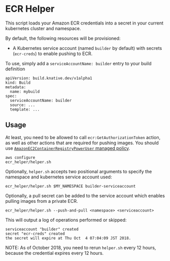 # ECR Helper

This script loads your Amazon ECR credentials into a secret in your current kubernetes cluster and namespace.

By default, the following resources will be provisioned:

* A Kubernetes service account (named `builder` by default) with secrets (`ecr-creds`) to enable pushing to ECR.

To use, simply add a `serviceAccountName: builder` entry to your build definition

```yaml:
apiVersion: build.knative.dev/v1alpha1
kind: Build
metadata:
  name: mybuild
spec:
  serviceAccountName: builder
  source: ...
  template: ...
```

## Usage

At least, you need to be allowed to call `ecr:GetAuthorizationToken` action, as well as other actions that are required for pushing images.
You should use [`AmazonEC2ContainerRegistryPowerUser` managed policy](https://docs.aws.amazon.com/AmazonECR/latest/userguide/ecr_managed_policies.html).

```shell
aws configure
ecr_helper/helper.sh
```

Optionally, `helper.sh` accepts two positional arguments to specify
the namespace and kubernetes service account used:

```shell
ecr_helper/helper.sh $MY_NAMESPACE builder-serviceaccount
```

Optionally, a pull secret can be added to the service account which enables pulling images from a private ECR.
```shell
ecr_helper/helper.sh --push-and-pull <namespace> <serviceaccount>
```

This will output a log of operations performed or skipped:

```
serviceaccount "builder" created
secret "ecr-creds" created
the secret will expire at Thu Oct  4 07:04:09 JST 2018.
```

NOTE: As of October 2018, you need to rerun `helper.sh` every 12 hours, because the credential expires every 12 hours.
